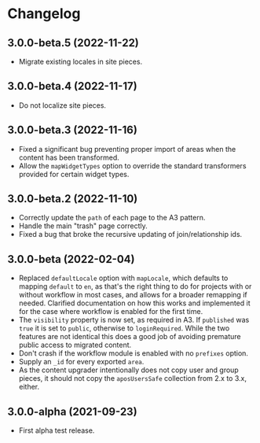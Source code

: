 # Changelog

## 3.0.0-beta.5 (2022-11-22)

- Migrate existing locales in site pieces.

## 3.0.0-beta.4 (2022-11-17)

- Do not localize site pieces.

## 3.0.0-beta.3 (2022-11-16)

- Fixed a significant bug preventing proper import of areas when the content has been transformed.
- Allow the `mapWidgetTypes` option to override the standard transformers provided for certain widget types.

## 3.0.0-beta.2 (2022-11-10)

- Correctly update the `path` of each page to the A3 pattern.
- Handle the main "trash" page correctly.
- Fixed a bug that broke the recursive updating of join/relationship ids.

## 3.0.0-beta (2022-02-04)

- Replaced `defaultLocale` option with `mapLocale`, which defaults to mapping `default` to `en`, as that's the right thing to do for projects with or without workflow in most cases, and allows for a broader remapping if needed. Clarified documentation on how this works and implemented it for the case where workflow is enabled for the first time.
- The `visibility` property is now set, as required in A3. If `published` was `true` it is set to `public`, otherwise to `loginRequired`. While the two features are not identical this does a good job of avoiding premature public access to migrated content.
- Don't crash if the workflow module is enabled with no `prefixes` option.
- Supply an `_id` for every exported `area`.
- As the content upgrader intentionally does not copy user and group pieces, it should not copy the `aposUsersSafe` collection from 2.x to 3.x, either.

## 3.0.0-alpha (2021-09-23)

- First alpha test release.
